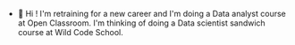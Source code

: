 - 👋 Hi ! I'm retraining for a new career and I'm doing a Data analyst course at Open Classroom.
     I'm thinking of doing a Data scientist sandwich course at Wild Code School.


<!---
DominiqueOstinet/DominiqueOstinet is a ✨ special ✨ repository because its `README.md` (this file) appears on your GitHub profile.
You can click the Preview link to take a look at your changes.
--->
